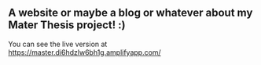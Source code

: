 ## A website or maybe a blog or whatever about my Mater Thesis project! :)

You can see the live version at https://master.di6hdzlw6bh1g.amplifyapp.com/
